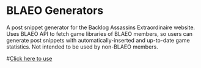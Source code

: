 # BLAEO Generators

A post snippet generator for the Backlog Assassins Extraordinaire website.
Uses BLAEO API to fetch game libraries of BLAEO members, so users can generate post snippets with automatically-inserted and up-to-date game statistics.
Not intended to be used by non-BLAEO members.

#[Click here to use](https://kubikill.github.io/blaeogenerators/)

